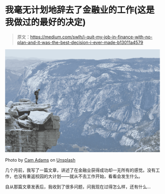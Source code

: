 # 我毫无计划地辞去了金融业的工作(这是我做过的最好的决定)

> 原文：<https://medium.com/swlh/i-quit-my-job-in-finance-with-no-plan-and-it-was-the-best-decision-i-ever-made-b13011a4579>

![](img/a86244a4da42bf07fef5b29d992788a5.png)

Photo by [Cam Adams](https://unsplash.com/@camadams?utm_source=medium&utm_medium=referral) on [Unsplash](https://unsplash.com?utm_source=medium&utm_medium=referral)

几个月前，我写了一篇文章，讲述了在金融业获得成功却一无所有的感觉。没有工作，也没有重返校园的大计划——就从不去工作开始，看看会发生什么。

自从那篇文章发表后，我收到了很多问题，问我现在过得怎么样，还有什么…